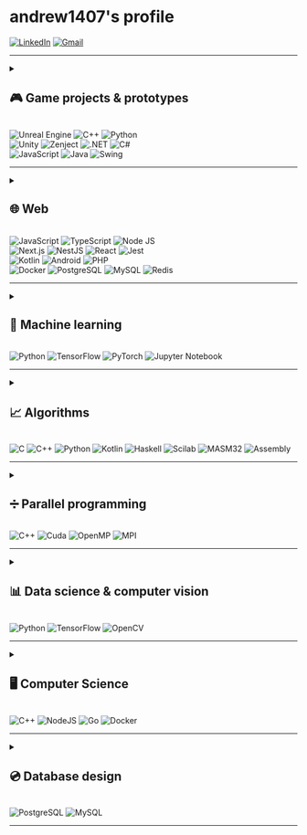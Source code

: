 # andrew1407's profile

<!--
**Andrew1407/Andrew1407** is a ✨ _special_ ✨ repository because its `README.md` (this file) appears on your GitHub profile.

Here are some ideas to get you started:

- 🔭 I’m currently working on ...
- 🌱 I’m currently learning ...
- 👯 I’m looking to collaborate on ...
- 🤔 I’m looking for help with ...
- 💬 Ask me about ...
- 📫 How to reach me: ...
- 😄 Pronouns: ...
- ⚡ Fun fact: ...
-->

[![LinkedIn](https://img.shields.io/badge/linkedin-%230077B5.svg?style=for-the-badge&logo=linkedin&logoColor=white)](https://www.linkedin.com/in/andrewgolovko)
[![Gmail](https://img.shields.io/badge/Gmail-D14836?style=for-the-badge&logo=gmail&logoColor=white)](mailto:endry1407@gmail.com)

<hr>

<details>
  <summary>
    <h2 id="game-projects-and-prototypes">🎮 Game projects & prototypes</h2>
    <br>
    <img style="pointer-events: none;" src="https://img.shields.io/badge/unrealengine-%23313131.svg?style=for-the-badge&logo=unrealengine&logoColor=white" alt="Unreal Engine">
    <img style="pointer-events: none;" src="https://img.shields.io/badge/c++-%2300599C.svg?style=for-the-badge&logo=c%2B%2B&logoColor=white" alt="C++">
    <img style="pointer-events: none;" src="https://img.shields.io/badge/python-3670A0?style=for-the-badge&logo=python&logoColor=ffdd54" alt="Python">
    <br>
    <img style="pointer-events: none;" src="https://img.shields.io/badge/unity-%23000000.svg?style=for-the-badge&logo=unity&logoColor=white" alt="Unity">
    <img style="pointer-events: none;" src="https://img.shields.io/badge/zenject-%234B0082.svg?style=for-the-badge&logo=zenject&logoColor=white" alt="Zenject">
    <img style="pointer-events: none;" src="https://img.shields.io/badge/.NET-512BD4?style=for-the-badge&logo=dotnet&logoColor=white" alt=".NET">
    <img style="pointer-events: none;" src="https://img.shields.io/badge/c%23-%23239120.svg?style=for-the-badge&logo=csharp&logoColor=white" alt="C#">
    <br>
    <img style="pointer-events: none;" src="https://img.shields.io/badge/javascript-%23323330.svg?style=for-the-badge&logo=javascript&logoColor=%23F7DF1E" alt="JavaScript">
    <img style="pointer-events: none;" src="https://img.shields.io/badge/java-%23ED8B00.svg?style=for-the-badge&logo=openjdk&logoColor=white" alt="Java">
    <img style="pointer-events: none;" src="https://img.shields.io/badge/swing-%23ED8B00.svg?style=for-the-badge&logo=openjdk&logoColor=white" alt="Swing">
    <hr>
  </summary>
  <ul>
    <li>
      <b><a href="https://github.com/Andrew1407/ReignForce">ReignForce</a></b>: Unreal Engine 5, C++, Enemy AI, EQS, Decorators & Services, Senses (Perception), Behaviour Tree, Enhanced Input, NNE, unit tests, Third-Person Shooter, client-server app, reinforcement learning, ONNX models, Skills System Progression.
    </li>
    <li>
      <b><a href="https://github.com/Andrew1407/RqstClient">RqstClient</a></b>: Unreal Engine 5, C++, Enhanced Input, HTTP, WS, UDP, TCP protocols, client-server app, <a href="https://github.com/Andrew1407/ClientConnectionStrategies">ClientConnectionStrategies</a> plugin.
    </li>
    <li>
      <b><a href="https://github.com/Andrew1407/CartAndPole">CartAndPole</a></b>: Unreal Engine 5, C++, Enhanced Input, NNE, reinforcement learning, ONNX models.
    </li>
    <li>
      <b><a href="https://github.com/Andrew1407/Reactivation">Reactivation</a></b>: Unity, C#, .Net, Zenject, Third-Person Shooter, unit tests, CI/CD, neural networks, ONNX models, Barracuda.
    </li>
    <li>
      <b><a href="https://github.com/Andrew1407/GallowsGame">GallowsGame</a></b>: Unity, C#, .Net, Zenject, unit tests, CI/CD, HTTP, WS, UDP, TCP protocols, client app, 2D game.
    </li>
    <li>
      <b><a href="https://github.com/Andrew1407/gallows-remastered">gallows-remastered</a></b>: Node JS, console offline app, console & browser clients, server app, Redis database, HTTP, WS, UDP, TCP approaches.
    </li>
    <li>
      <b><a href="https://github.com/Andrew1407/Domino">Domino</a></b>: Node JS, TypeScript, backend (NestJS), frontend (React, NextJS), Redis database, 2-4 players game session, browser client, test coverage, CI/CD, HTTP, REST API, WebSocket connection (game sessions), Docker containers.
    </li>
    <li>
      <b><a href="https://github.com/Andrew1407/Snake">Snake</a></b>: Java, Swing API, 2D Game.
    </li>
  </ul>
</details>

<details>
  <summary>
    <h2 id="web">🌐 Web</h2>
    <br>
    <img style="pointer-events: none;" src="https://img.shields.io/badge/javascript-%23323330.svg?style=for-the-badge&logo=javascript&logoColor=%23F7DF1E" alt="JavaScript">
    <img style="pointer-events: none;" src="https://img.shields.io/badge/typescript-%23007ACC.svg?style=for-the-badge&logo=typescript&logoColor=white" alt="TypeScript">
    <img style="pointer-events: none;" src="https://img.shields.io/badge/node.js-6DA55F?style=for-the-badge&logo=node.js&logoColor=white" alt="Node JS">
    <br>
    <img style="pointer-events: none;" src="https://img.shields.io/badge/next.js-%23000000.svg?style=for-the-badge&logo=next.js&logoColor=white" alt="Next.js">
    <img style="pointer-events: none;" src="https://img.shields.io/badge/nestjs-%23E0234E.svg?style=for-the-badge&logo=nestjs&logoColor=white" alt="NestJS">
    <img style="pointer-events: none;" src="https://img.shields.io/badge/react-%2320232a.svg?style=for-the-badge&logo=react&logoColor=%2361DAFB" alt="React">
    <img style="pointer-events: none;" src="https://img.shields.io/badge/-jest-%23C21325?style=for-the-badge&logo=jest&logoColor=white" alt="Jest">
    <br>
    <img style="pointer-events: none;" src="https://img.shields.io/badge/kotlin-%237F52FF.svg?style=for-the-badge&logo=kotlin&logoColor=white" alt="Kotlin">
    <img style="pointer-events: none;" src="https://img.shields.io/badge/Android-3DDC84.svg?style=for-the-badge&logo=android&logoColor=white" alt="Android">
    <img style="pointer-events: none;" src="https://img.shields.io/badge/php-%23777BB4.svg?style=for-the-badge&logo=php&logoColor=white" alt="PHP">
    <br>
    <img style="pointer-events: none;" src="https://img.shields.io/badge/docker-%230db7ed.svg?style=for-the-badge&logo=docker&logoColor=white" alt="Docker">
    <img style="pointer-events: none;" src="https://img.shields.io/badge/postgresql-%23316192.svg?style=for-the-badge&logo=postgresql&logoColor=white" alt="PostgreSQL">
    <img style="pointer-events: none;" src="https://img.shields.io/badge/mysql-%234479A1.svg?style=for-the-badge&logo=mysql&logoColor=white" alt="MySQL">
    <img style="pointer-events: none;" src="https://img.shields.io/badge/redis-%23DD0031.svg?style=for-the-badge&logo=redis&logoColor=white" alt="Redis">
    <hr>
  </summary>
  <ul>
    <li>
      <b><a href="https://github.com/Andrew1407/DichBox">DichBox</a></b>: Node JS, TypeScript, backend (Express), frontend (React), PostgreSQL, test coverage, CI/CD, HTTP, REST API, online file container management system: server & browser client.
    </li>
    <li>
      <b><a href="https://github.com/Andrew1407/DichBoxMobile">DichBoxMobile</a></b>: Kotlin, Android SDK, Retrofit, HTTP client for the DichBox API, test coverage, CI/CD.
    </li>
    <li>
      <b><a href="https://github.com/Andrew1407/Gamalia">Gamalia</a></b>: PHP, SQL, server app, e-shop prototype.
    </li>
    <li>
      <b><a href="https://github.com/Andrew1407/Domino">Domino</a></b>: Node JS, TypeScript, backend (NestJS), frontend (React, NextJS), Redis database, 2-4 players game session, browser client, test coverage, CI/CD, HTTP, REST API, WebSocket connection (game sessions), Docker containers.
    </li>
    <li>
      <b><a href="https://github.com/Andrew1407/gallows-remastered">gallows-remastered</a></b>: Node JS, console offline app, console & browser clients, server app, Redis database, HTTP, WS, UDP, TCP approaches.
    </li>
    <li>
      <b><a href="https://github.com/Andrew1407/ClientConnectionStrategies/tree/main/TestServersApp">ClientConnectionStrategies TestServersApp</a></b>: Node JS, server app, HTTP, WS, UDP, TCP approaches to serve.
    </li>
  </ul>
</details>

<details>
  <summary>
    <h2 id="machine-learning">🧠 Machine learning</h2>
    <br>
    <img style="pointer-events: none;" src="https://img.shields.io/badge/python-3670A0?style=for-the-badge&logo=python&logoColor=ffdd54" alt="Python">
    <img style="pointer-events: none;" src="https://img.shields.io/badge/TensorFlow-%23FF6F00.svg?style=for-the-badge&logo=TensorFlow&logoColor=white" alt="TensorFlow">
    <img style="pointer-events: none;" src="https://img.shields.io/badge/PyTorch-%23EE4C2C.svg?style=for-the-badge&logo=PyTorch&logoColor=white" alt="PyTorch">
    <img style="pointer-events: none;" src="https://img.shields.io/badge/Jupyter-%23F37626.svg?style=for-the-badge&logo=Jupyter&logoColor=white" alt="Jupyter Notebook">
    <hr>
  </summary>
  <ul>
    <li>
      <b><a href="https://github.com/Andrew1407/ReignForce/tree/main/TrainingServer">ReignForce Training Server</a></b>: Python, Tensorflow, supervised learning, reinforcement learning, WebSocket server app.
    </li>
    <li>
      <b><a href="https://github.com/Andrew1407/ImageUpscaler">ImageUpscaler</a></b>: Python, Jupyter Notebook, Tensorflow, telebot (Telegram bot API), image upscale via chat bot image sending.
    </li>
    <li>
      <b><a href="https://github.com/dgomilko/SpeechRecognition">SpeechRecognition</a></b>: Python, Jupyter Notebook, Tensorflow, speech recognition, Fourier transform.
    </li>
    <li>
      <details>
        <summary>
          <b><a href="https://github.com/Andrew1407/ReinforcementLearningGym">ReinforcementLearningGym</a></b>: Python, Jupyter Notebook, Tensorflow, Pytorch, supervised learning, reinforcement learning, OpenAI Gym games module (cart & pole, frozen lake), md5 & ONNX format (converters).
          <hr>
        </summary>
        <ul>
          <li>
            Frozen Lake Game:
              <b><a href="https://github.com/andrew1407/ReinforcementLearningGym/blob/main/frozen_lake.ipynb">state table</a></b>,
              <b><a href="https://github.com/andrew1407/ReinforcementLearningGym/blob/main/frozen_lake_tf.ipynb">TensorFlow model</a></b>,
              <b><a href="https://github.com/andrew1407/ReinforcementLearningGym/blob/main/frozen_lake_onnx.ipynb">ONNX model</a></b>.
          </li>
          <li>
            Cart and Pole Game (state inputs):
              <b><a href="https://github.com/andrew1407/ReinforcementLearningGym/blob/main/cart_pole_tf_1.ipynb">TensorFlow model</a></b>,
              <b><a href="https://github.com/andrew1407/ReinforcementLearningGym/blob/main/cart_pole_onnx_1.ipynb">ONNX model</a></b>.
          </li>
          <li>
            Cart and Pole Game (image inputs):
              <b><a href="https://github.com/andrew1407/ReinforcementLearningGym/blob/main/cart_pole_pytorch.ipynb">PyTorch model</a></b>,
              <b><a href="https://github.com/andrew1407/ReinforcementLearningGym/blob/main/cart_pole_tf_2.ipynb">TensorFlow model</a></b>,
              <b><a href="https://github.com/andrew1407/ReinforcementLearningGym/blob/main/cart_pole_onnx_2.ipynb">ONNX model</a></b>.
          </li>
        </ul>
      </details>
    </li>
    <li>
      <details>
        <summary>
          <b><a href="https://github.com/Andrew1407/AI_basics">AI_basics</a></b>: Python, Tensorflow, supervised learning, unsupervised learning, models architecture.
          <hr>
        </summary>
        <ol>
          <li><b><a href="https://github.com/andrew1407/AI_basics/tree/main/1-lab">Fuzzy Control Systems Simulator</a></b>.</li>
          <li><b><a href="https://github.com/andrew1407/AI_basics/tree/main/2-lab">Fuzzy Membership Functions</a></b>.</li>
          <li><b><a href="https://github.com/andrew1407/AI_basics/tree/main/3-lab">C-Means Clustering</a></b>.</li>
          <li><b><a href="https://github.com/andrew1407/AI_basics/tree/main/4-lab">Backpropagation Algorithms</a></b>.</li>
          <li><b><a href="https://github.com/andrew1407/AI_basics/tree/main/5-lab">Hebbian Learning Rule</a></b>.</li>
          <li><b><a href="https://github.com/andrew1407/AI_basics/tree/main/6-lab">Adaptive Neuro-Fuzzy Inference System (ANFIS)</a></b>.</li>
          <li><b><a href="https://github.com/andrew1407/AI_basics/tree/main/7-lab">Evolutionary Algorithm</a></b>.</li>
          <li><b><a href="https://github.com/andrew1407/AI_basics/tree/main/8-lab">Genetic Algorithm</a></b>.</li>
          <li><b><a href="https://github.com/andrew1407/AI_basics/tree/main/9-lab">Handwritten Digit Recognition</a></b>.</li>
          <li><b><a href="https://github.com/andrew1407/AI_basics/tree/main/10-lab">Convolutional Neural Network (CNN)</a></b>.</li>
          <li><b><a href="https://github.com/andrew1407/AI_basics/tree/main/11-lab">GoogleNet</a></b>.</li>
          <li><b><a href="https://github.com/andrew1407/AI_basics/tree/main/12-lab">Sentiment Analysis</a></b>.</li>
        </ol>
      </details>
    </li>
  </ul>
</details>

<details>
  <summary>
    <h2 id="algorithms">📈 Algorithms</h2>
    <br>
    <img style="pointer-events: none;" src="https://img.shields.io/badge/c-%2300599C.svg?style=for-the-badge&logo=c&logoColor=white" alt="C">
    <img style="pointer-events: none;" src="https://img.shields.io/badge/c++-%2300599C.svg?style=for-the-badge&logo=c%2B%2B&logoColor=white" alt="C++">
    <img style="pointer-events: none;" src="https://img.shields.io/badge/python-3670A0?style=for-the-badge&logo=python&logoColor=ffdd54" alt="Python">
    <img style="pointer-events: none;" src="https://img.shields.io/badge/kotlin-%230095D5.svg?style=for-the-badge&logo=kotlin&logoColor=white" alt="Kotlin">
    <img style="pointer-events: none;" src="https://img.shields.io/badge/haskell-%231278C3.svg?style=for-the-badge&logo=haskell&logoColor=white" alt="Haskell">
    <img style="pointer-events: none;" src="https://img.shields.io/badge/scilab-EE7733.svg?style=for-the-badge&logo=scilab&logoColor=white" alt="Scilab">
    <img style="pointer-events: none;" src="https://img.shields.io/badge/masm32-%23000000.svg?style=for-the-badge&logo=masm32&logoColor=white" alt="MASM32">
    <img style="pointer-events: none;" src="https://img.shields.io/badge/assembly-%23CC6699.svg?style=for-the-badge&logo=assembly&logoColor=white" alt="Assembly">
    <hr>
  </summary>
  <ul>
    <li>
      <b><a href="https://github.com/Andrew1407/expression_parser">expression_parser</a></b>: Python, console app, mathematical expression parser, syntax analysis, syntax tree, parallel form, equivalent forms, dynamic conveyor, unit tests, CI/CD.
    </li>
    <li>
      <b><a href="https://github.com/Andrew1407/from_Poland_with_love">from_Poland_with_love</a></b>: Python, Polish notation, console & window app.
    </li>
    <li>
      <b><a href="https://github.com/Andrew1407/SecuritySystems">SecuritySystems</a></b>: C++, disk model, console app, data access control, data crypto algorithms.
    </li>
    <li>
      <details>
        <summary>
          <b>
            <a href="https://github.com/Andrew1407/NumericalTechniques">NumericalTechniques</a>
          </b>
          : C++, Seidel iteration method, table function interpolation, table function approximation (least square technique), etc.
          <hr>
        </summary>
        <ul>
          <li><b><a href="https://github.com/andrew1407/NumericalTechniques/blob/main/sripts/2-lab.cpp">Seidel Iteration Method</a></b>.</li>
          <li><b><a href="https://github.com/andrew1407/NumericalTechniques/blob/main/sripts/3-lab.cpp">Chord Method</a></b>.</li>
          <li><b><a href="https://github.com/andrew1407/NumericalTechniques/blob/main/sripts/4.1-lab.cpp">Newton Simplified Method</a></b>.</li>
          <li><b><a href="https://github.com/andrew1407/NumericalTechniques/blob/main/sripts/4.2-lab.cpp">Steepest Descent Method</a></b>.</li>
          <li><b><a href="https://github.com/andrew1407/NumericalTechniques/blob/main/sripts/5-lab.cpp">Table Function Interpolation</a></b>.</li>
          <li><b><a href="https://github.com/andrew1407/NumericalTechniques/blob/main/sripts/6-lab.cpp">Table Function Approximation (Least Square Technique)</a></b>.</li>
          <li><b><a href="https://github.com/andrew1407/NumericalTechniques/blob/main/sripts/7-lab.cpp">Trapeze & Simpson's Methods</a></b>.</li>
          <li><b><a href="https://github.com/andrew1407/NumericalTechniques/blob/main/sripts/8-lab.cpp">Method Runge Kutta & Euler Method</a></b>.</li>
        </ul>
      </details>
    </li>
    <li>
      <details>
        <summary>
          <b>
            <a href="https://github.com/Andrew1407/DiscreteStructures">DiscreteStructures</a>
          </b>
          : Scilab, graphs, path traversal.
          <hr>
        </summary>
        <ol>
          <li><b><a href="https://github.com/andrew1407/DiscreteStructures/blob/main/Scilab/1-lab_3.1.1.sce">Adjacency Matrix</a></b>.</li>
          <li><b><a href="https://github.com/andrew1407/DiscreteStructures/blob/main/Scilab/2-lab.sce">Analysis Of The Graph</a></b>.</li>
          <li><b><a href="https://github.com/andrew1407/DiscreteStructures/blob/main/Scilab/3-lab.sce">Comprehensive Analysis Of The Directed Graph's Properties & Structure</a></b>.</li>
          <li><b><a href="https://github.com/andrew1407/DiscreteStructures/blob/main/Scilab/4-lab.sce">Traversing The Graph</a></b>.</li>
          <li><b><a href="https://github.com/andrew1407/DiscreteStructures/blob/main/Scilab/5-lab_1.1.sce">Finding The Minimum Spanning Tree (MST)</a></b>.</li>
          <li><b><a href="https://github.com/andrew1407/DiscreteStructures/blob/main/Scilab/6-lab.sce">Shortest Paths Search (Dijkstra's Algorithm)</a></b>.</li>
        </ol>
      </details>
    </li>
    <li>
      <details>
        <summary>
          <b>
            <a href="https://github.com/Andrew1407/Algorithms">Algorithms</a>
          </b>
          : Python, Haskell, insertion sort, Pyramid (medians), binary tree, greedy algorithms, etc.
          <hr>
        </summary>
        <ol>
          <li><b><a href="https://github.com/andrew1407/Algorithms/blob/main/scripts/1-lab.py">Insertion Sort</a></b> (<a href="https://github.com/andrew1407/Algorithms/blob/main/scripts/haskell/1-lab.hs">other version</a>).</li>
          <li><b><a href="https://github.com/andrew1407/Algorithms/blob/main/scripts/2-lab.py">Rating Generation</a></b>.</li>
          <li><b><a href="https://github.com/andrew1407/Algorithms/blob/main/scripts/3-lab.py">Quick Sort</a></b>.</li>
          <li><b><a href="https://github.com/andrew1407/Algorithms/blob/main/scripts/4-lab.py">Pyramid (Medians)</a></b>.</li>
          <li><b><a href="https://github.com/andrew1407/Algorithms/blob/main/scripts/5-lab.js">Hash Tables</a></b>.</li>
          <li><b><a href="https://github.com/andrew1407/Algorithms/blob/main/scripts/6-lab.js">Binary Tree</a></b>.</li>
          <li><b><a href="https://github.com/andrew1407/Algorithms/blob/main/scripts/7-lab.py">Travelling Salesman Problem</a></b>.</li>
          <li><b><a href="https://github.com/andrew1407/Algorithms/blob/main/scripts/8-lab.py">The Task Of The Backpack</a></b>.</li>
        </ol>
      </details>
    </li>
    <li>
      <details>
        <summary>
          <b>
            <a href="https://github.com/Andrew1407/OperatingSystems">OperatingSystems</a>
          </b>
          : C++, Python, allocators, task manager, optimizations.
          <hr>
        </summary>
        <ol>
          <li><b><a href="https://github.com/andrew1407/OperatingSystems/tree/main/1-lab">Memory Allocator</a></b> (C++).</li>
          <li><b><a href="https://github.com/andrew1407/OperatingSystems/tree/main/2-lab">Buddy Memory Allocation Algorithm</a></b> (C++).</li>
          <li><b><a href="https://github.com/andrew1407/OperatingSystems/tree/main/3-lab">Shortest Job First Algorithm</a></b> (Python).</li>
          <li><b><a href="https://github.com/andrew1407/OperatingSystems/tree/main/4-lab">Rearrangement Operation By Criteria</a></b> (Python).</li>
          <li><b><a href="https://github.com/andrew1407/OperatingSystems/tree/main/5-lab">Loop Optimization</a></b> (C++).</li>
          <li><b><a href="https://github.com/andrew1407/OperatingSystems/tree/main/6-lab">Loop Optimization & Profiling</a></b> (C++).</li>
        </ol>
      </details>
    </li>
    <li>
      <details>
        <summary>
          <b>
            <a href="https://github.com/Andrew1407/EmbeddedSystems">EmbeddedSystems</a>
          </b>
          : Python, Kotlin, perceptron, selection algorithms, real-time systems, etc.
          <hr>
        </summary>
        <ol>
          <li><b><a href="https://github.com/andrew1407/EmbeddedSystems/blob/main/1-lab/1-lab.py">Signal Generation</a></b> (Python).</li>
          <li><b><a href="https://github.com/andrew1407/EmbeddedSystems/blob/main/2-lab/2-lab.py">Signal Correlation</a></b> (Python).</li>
          <li><b><a href="https://github.com/andrew1407/EmbeddedSystems/blob/main/3-lab/3-lab.py">Discrete Fourier Transform (DTF)</a></b> (Python).</li>
          <li><b><a href="https://github.com/andrew1407/EmbeddedSystems/blob/main/4-lab/4-lab.py">Performance comparison of the Discrete Fourier Transform (DFT) and the Fast Fourier Transform (FFT)</a></b> (Python).</li>
          <li><b><a href="https://github.com/andrew1407/EmbeddedSystems/tree/main/5-lab/app/src/main/java/com/diches/embeddedsystems">Ferma Function</a></b> (Kotlin).</li>
          <li><b><a href="https://github.com/andrew1407/EmbeddedSystems/tree/main/6-lab/app/src/main/java/com/diches/embeddedsystems">Perceptron</a></b> (Kotlin).</li>
          <li><b><a href="https://github.com/andrew1407/EmbeddedSystems/tree/main/7-lab/app/src/main/java/com/diches/embeddedsystems">Genetic Algorithm</a></b> (Kotlin).</li>
          <li><b><a href="https://github.com/andrew1407/EmbeddedSystems/tree/main/rgr">Scheduling</a></b> (Python).</li>
        </ol>
      </details>
    </li>
    <li>
      <details>
        <summary>
          <b>
            <a href="https://github.com/Andrew1407/STD">STD</a>
          </b>
          : masm32 assembly, register operations.
          <hr>
        </summary>
        <ol>
          <li><b><a href="https://github.com/andrew1407/STD/tree/main/1-lab">Numeric Values Conversion</a></b>.</li>
          <li><b><a href="https://github.com/andrew1407/STD/tree/main/2-lab">Password Comparison</a></b>.</li>
          <li><b><a href="https://github.com/andrew1407/STD/tree/main/3-lab">Password Authentication</a></b>.</li>
          <li><b><a href="https://github.com/andrew1407/STD/tree/main/4-lab">Password Encryption & Comparison</a></b>.</li>
          <li><b><a href="https://github.com/andrew1407/STD/tree/main/5-lab">Mathematical Operations</a></b>.</li>
          <li><b><a href="https://github.com/andrew1407/STD/tree/main/6-lab">Floating-point Arithmetic</a></b>.</li>
          <li><b><a href="https://github.com/andrew1407/STD/tree/main/7-lab">Separate Procedures & Modularity</a></b>.</li>
          <li><b><a href="https://github.com/andrew1407/STD/tree/main/8-lab">DLL Modules</a></b>.</li>
        </ol>
      </details>
    </li>
  </ul>
</details>

<details>
  <summary>
    <h2 id="parallel-programming">➗ Parallel programming</h2>
    <br>
    <img style="pointer-events: none;" src="https://img.shields.io/badge/c++-%2300599C.svg?style=for-the-badge&logo=c%2B%2B&logoColor=white" alt="C++">
    <img style="pointer-events: none;" src="https://img.shields.io/badge/cuda-%2376B900.svg?style=for-the-badge&logo=nvidia&logoColor=white" alt="Cuda">
    <img style="pointer-events: none;" src="https://img.shields.io/badge/openmp-%23E34F26.svg?style=for-the-badge&logo=OpenMP&logoColor=white" alt="OpenMP">
    <img style="pointer-events: none;" src="https://img.shields.io/badge/mpi-%2300599C.svg?style=for-the-badge&logo=MPI&logoColor=white" alt="MPI">
    <hr>
  </summary>
  <ul>
    <li>
      <details>
        <summary>
          <b>
            <a href="https://github.com/Andrew1407/ParallelCuda">ParallelCuda</a>
          </b>
          : C++, Cuda, CPU & GPU calculation and data passing approaches.
          <hr>
        </summary>
        <ol>
          <li><b><a href="https://github.com/andrew1407/ParallelCuda/tree/main/1-lab">Matrix Multiplication</a></b>.</li>
          <li><b><a href="https://github.com/andrew1407/ParallelCuda/tree/main/2-lab">Frame animation</a></b>.</li>
          <li><b><a href="https://github.com/andrew1407/ParallelCuda/tree/main/3-lab">Concurrent Computation</a></b>.</li>
          <li><b><a href="https://github.com/andrew1407/ParallelCuda/tree/main/4-lab">Global & Constant Memory</a></b>.</li>
          <li><b><a href="https://github.com/andrew1407/ParallelCuda/tree/main/5-lab">Monte Carlo Simulation</a></b>.</li>
          <li><b><a href="https://github.com/andrew1407/ParallelCuda/tree/main/control-task">Iterative Computations</a></b>.</li>
        </ol>
      </details>
    </li>
    <li>
      <details>
        <summary>
          <b>
            <a href="https://github.com/Andrew1407/ParallelOpenMP">ParallelOpenMP</a>
          </b>
          : C++, OpenMP, MPI, CPU & GPU calculation and data passing approaches.
          <hr>
        </summary>
        <ol>
          <li><b><a href="https://github.com/andrew1407/ParallelOpenMP/tree/main/1-lab">Critical Section</a></b>.</li>
          <li><b><a href="https://github.com/andrew1407/ParallelOpenMP/tree/main/2-lab">Parallelization Of Array</a></b>.</li>
          <li><b><a href="https://github.com/andrew1407/ParallelOpenMP/tree/main/3-lab">Matrix Multiplication</a></b>.</li>
          <li><b><a href="https://github.com/andrew1407/ParallelOpenMP/tree/main/4-lab">Sequential & Parallel Implementations Performance</a></b>.</li>
          <li><b><a href="https://github.com/andrew1407/ParallelOpenMP/tree/main/5-lab">SIMD pragma</a></b>.</li>
          <li><b><a href="https://github.com/andrew1407/ParallelOpenMP/tree/main/6-lab">Sequential & Parallel Calculations</a></b>.</li>
          <li><b><a href="https://github.com/andrew1407/ParallelOpenMP/tree/main/7-lab-mpi">Communication Pattern Using MPI</a></b>.</li>
          <li><b><a href="https://github.com/andrew1407/ParallelOpenMP/tree/main/control-task">Array Transformation</a></b>.</li>
        </ol>
      </details>
    </li>
  </ul>
</details>

<details>
  <summary>
    <h2 id="data-science-and-computer-vision">📊 Data science & computer vision</h2>
    <br>
    <img style="pointer-events: none;" src="https://img.shields.io/badge/python-3670A0?style=for-the-badge&logo=python&logoColor=ffdd54" alt="Python">
    <img style="pointer-events: none;" src="https://img.shields.io/badge/TensorFlow-FF6F00?style=for-the-badge&logo=TensorFlow&logoColor=white" alt="TensorFlow">
    <img style="pointer-events: none;" src="https://img.shields.io/badge/OpenCV-27338e?style=for-the-badge&logo=OpenCV&logoColor=white" alt="OpenCV">
    <hr>
  </summary>
  <ul>
    <li>
    <details>
      <summary>
        <b>
          <a href="https://github.com/Andrew1407/DataScience">DataScience</a>
        </b>
        : Python, Tensorflow, analyze data, anomalies detection, computer vision, OpenCV.
        <hr>
      </summary>
      <ol>
        <li><b><a href="https://github.com/andrew1407/DataScience/tree/main/1-lab">Synthetic Data Generation</a></b>.</li>
        <li><b><a href="https://github.com/andrew1407/DataScience/tree/main/2-lab">Purifying Data</a></b>.</li>
        <li><b><a href="https://github.com/andrew1407/DataScience/tree/main/3-lab">Anomalies Analysis</a></b>.</li>
        <li><b><a href="https://github.com/andrew1407/DataScience/tree/main/4-lab">Determining Optimal Value By Criteria</a></b>.</li>
        <li><b><a href="https://github.com/andrew1407/DataScience/tree/main/5-lab">Series Forecasting</a></b>.</li>
        <li><b><a href="https://github.com/andrew1407/DataScience/tree/main/6-lab">Regression Analysis & Neural Network Predictions</a></b>.</li>
        <li><b><a href="https://github.com/andrew1407/DataScience/tree/main/7-lab">Segment Generalization & Segmentation</a></b>.</li>
        <li><b><a href="https://github.com/andrew1407/DataScience/tree/main/8-lab">Data Scoring & Prediction</a></b>.</li>
        <li><b><a href="https://github.com/andrew1407/DataScience/tree/main/9-lab">Object Detection (YOLO)</a></b>.</li>
        <li><b><a href="https://github.com/andrew1407/DataScience/tree/main/control-work">Statistical Analysis</a></b>.</li>
      </ol>
    </details>
    </li>
    <li>
      <details>
        <summary>
          <b>
            <a href="https://github.com/Andrew1407/ComputerVision">ComputerVision</a>
          </b>
          : Python, computer vision, OpenCV, format pixel matrices, image segmentation.
          <hr>
        </summary>
        <ol>
          <li><b><a href="https://github.com/andrew1407/ComputerVision/tree/main/1-lab">Polygon Animation</a></b>.</li>
          <li><b><a href="https://github.com/andrew1407/ComputerVision/tree/main/2-lab">Figure Rotation & Projection</a></b>.</li>
          <li><b><a href="https://github.com/andrew1407/ComputerVision/tree/main/3-lab">Rasterization</a></b>.</li>
          <li><b><a href="https://github.com/andrew1407/ComputerVision/tree/main/4-lab">Vector-Based Rendering</a></b>.</li>
          <li><b><a href="https://github.com/andrew1407/ComputerVision/tree/main/5-lab">Fractal Geometry</a></b>.</li>
          <li><b><a href="https://github.com/andrew1407/ComputerVision/tree/main/6-lab">OpenGL Rendering</a></b>.</li>
          <li><b><a href="https://github.com/andrew1407/ComputerVision/tree/main/7-lab">Image Processing Operations</a></b>.</li>
          <li><b><a href="https://github.com/andrew1407/ComputerVision/tree/main/8-lab">Segmentation Algorithms</a></b>.</li>
          <li><b><a href="https://github.com/andrew1407/ComputerVision/tree/main/9-lab">Object Recognition (YOLO)</a></b>.</li>
          <li><b><a href="https://github.com/andrew1407/ComputerVision/tree/main/control-task">3D shape manipulation</a></b>.</li>
        </ol>
      </details>
    </li>
  </ul>
</details>

<details>
  <summary>
    <h2 id="computer-science">🖥️ Computer Science</h2>
    <br>
    <img style="pointer-events: none;" src="https://img.shields.io/badge/c++-%2300599C.svg?style=for-the-badge&logo=c%2B%2B&logoColor=white" alt="C++">
    <img style="pointer-events: none;" src="https://img.shields.io/badge/node.js-6DA55F?style=for-the-badge&logo=node.js&logoColor=white" alt="NodeJS">
    <img style="pointer-events: none;" src="https://img.shields.io/badge/go-%2300ADD8.svg?style=for-the-badge&logo=go&logoColor=white" alt="Go">
    <img style="pointer-events: none;" src="https://img.shields.io/badge/docker-%230db7ed.svg?style=for-the-badge&logo=docker&logoColor=white" alt="Docker">
    <hr>
  </summary>
  <ul>
    <li>
      <details>
        <summary>
          <b><a href="https://github.com/Andrew1407/ComputerScienceEssentials">Computer Science Essentials</a></b>: C++, patterns, datastructs, sorting, etc.
          <hr>
        </summary>
        <ul>
          <li><b><a href="https://github.com/andrew1407/ComputerScienceEssentials/blob/main/datastructs">Datastructs</a></b>.</li>
          <li><b><a href="https://github.com/andrew1407/ComputerScienceEssentials/tree/main/sorting">Sorting</a></b>.</li>
          <li><b><a href="https://github.com/andrew1407/ComputerScienceEssentials/blob/main/utils/classes">Classes</a></b>.</li>
          <li><b><a href="https://github.com/andrew1407/ComputerScienceEssentials/blob/main/utils/patternsUsage">Patterns</a></b>.</li>
        </ul>
      </details>
    </li>
    <li>
      <details>
        <summary>
          <b><a href="https://github.com/G-V-G">Components of Software Engineering</a></b>: version control, CI/CD, unit tests, Docker, Docker Compose, Golang, NodeJS.
          <hr>
        </summary>
        <ul>
          <li><b><a href="https://github.com/G-V-G/l1">Server app</a></b>.</li>
          <li><b><a href="https://github.com/G-V-G/l2">Workflows & deploy</a></b>.</li>
          <li><b><a href="https://github.com/G-V-G/l3">Client-server app with db</a></b>.</li>
          <li><b><a href="https://github.com/G-V-G/l4">Event loop</a></b>.</li>
          <li><b><a href="https://github.com/G-V-G/2.l1">Build system</a></b>.</li>
          <li><b><a href="https://github.com/G-V-G/2.l2">Load balancer</a></b>.</li>
        </ul>
      </details>
    </li>
    <li>
      <b><a href="https://github.com/Andrew1407/OOP">OOP</a></b>: C++, object-oriented programming, patterns, etc.
    </li>
  </ul>
</details>

<details>
  <summary>
    <h2 id="database-design">💿 Database design</h2>
    <br>
    <img style="pointer-events: none;" src="https://img.shields.io/badge/postgresql-%23316192.svg?style=for-the-badge&logo=postgresql&logoColor=white" alt="PostgreSQL">
    <img style="pointer-events: none;" src="https://img.shields.io/badge/mysql-%234479A1.svg?style=for-the-badge&logo=mysql&logoColor=white" alt="MySQL">
    <hr>
  </summary>
  <ul>
    <li>
      <b><a href="https://github.com/Andrew1407/pantry">pantry</a></b>: PostgreSQL, tables, triggers, functions, normalization, pantry storage system.
    </li>
    <li>
      <b><a href="https://github.com/andrew1407/MySQL-Query-Optimization/blob/patch-2/Query-Optimization.md">SQL-Query-Optimization</a></b>: db queries optimization, indexes, index scan, cluster index, composite index.
    </li>
  </ul>
</details>
